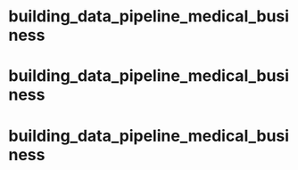 # building_data_pipeline_medical_business
# building_data_pipeline_medical_business
# building_data_pipeline_medical_business
